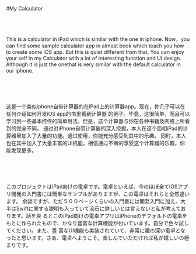 #My Calculator<br><br><br><br>

This is a calculator in iPad which is similar with the one in iphone.
Now，you can find some sample calculator app in almost book which teach you how to
create some iOS app. But this is quiet different from that. You can enjoy your self
in my Calculator with a lot of interesting function and UI design. Although it is just
the onethat is very similar with the default calculator in our iphone.

<br>
<br>
<br>

这是一个类似iphone自带计算器的在iPad上的计算器app。现在，你几乎可以在任何介绍如何开发iOS app的书里看到计算器
的例子。毕竟，这很简单，而且可以学习到一些基本控件的简单用法。但是，这个计算器与你在各种书籍及网络上所看到的完全不同。
通过对iPhone自带计算器的深入挖掘，本人在这个面相iPad的计算器里加入了大量的功能。通过使用，你能充分感受到其中的乐趣。
同时，本人也在其中加入了大量丰富的UI机能，相信通过不断的享受这个计算器的乐趣，你能发现更多。

<br>
<br>
<br>

このプロジェクトはiPad向けの電卓です。電卓といえば、今のほぼ全てiOSアプリ開発の入門書には簡単なサンプルがありますが、この電卓はそれらと全然違います。
余談ですが、ただ５００ページくらいの入門書には開発入門に加え、大半はSwiftに関する説明も入っていて流石に詳しいとは言えないと私が考えております。話を戻
るとこのiPad向けの電卓アプリはiPhoneのデフォルトの電卓をもとに作られたもので、かなり豊富な計算機能が付いています。自分で色々試してください。また、豊
富なUI機能も実装されていて、非常に趣の深い電卓となったと思います。さあ、電卓へようこそ。楽しんでいただければ私が嬉しいの極まりです。
